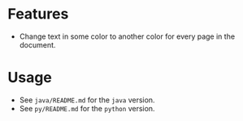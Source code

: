 # Features
+ Change text in some color to another color for every page in the document.

# Usage
+ See `java/README.md` for the `java` version.
+ See `py/README.md` for the `python` version.
